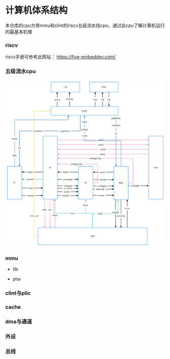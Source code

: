 # 计算机体系结构

本仓库的cpu为带mmu和clint的riscv五级流水线cpu，通过此cpu了解计算机运行的最基本机理

### riscv 

riscv手册可参考此网站： https://five-embeddev.com/

### 五级流水cpu

![avatar](cpu.png)

### mmu

+ tlb

+ ptw

### clint与plic

### cache

### dma与通道

### 外设

### 总线
